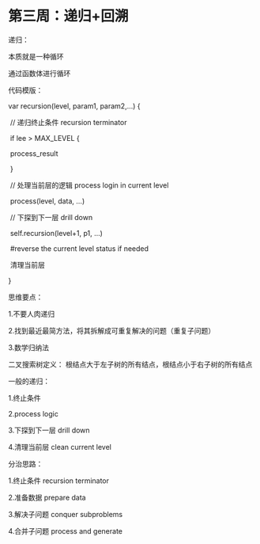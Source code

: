 # 第三周：递归+回溯



递归：

  本质就是一种循环

  通过函数体进行循环



代码模版：   

var recursion(level, param1, param2,…) {

​    // 递归终止条件  recursion terminator

​	if lee > MAX_LEVEL {

​     	process_result

​     }

​    // 处理当前层的逻辑  process login in current level

​    process(level, data, …)

 

​    // 下探到下一层 drill down

​    self.recursion(level+1, p1, …)



​     \#reverse the current level status if needed

​    	清理当前层

}



思维要点：

  1.不要人肉递归

  2.找到最近最简方法，将其拆解成可重复解决的问题（重复子问题）

  3.数学归纳法



二叉搜索树定义： 根结点大于左子树的所有结点，根结点小于右子树的所有结点



一般的递归：

 1.终止条件

 2.process logic

 3.下探到下一层 drill down

 4.清理当前层 clean current level



分治思路：

1.终止条件 recursion terminator 

2.准备数据 prepare data

3.解决子问题 conquer subproblems

4.合并子问题 process and generate